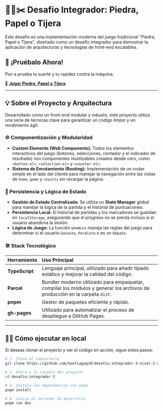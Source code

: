 # 🗿📄✂️ Desafío Integrador: Piedra, Papel o Tijera

Este desafio es una implementación moderna del juego tradicional "Piedra, Papel o Tijera", diseñado como un desafío integrador para demostrar la aplicación de arquitecturas y tecnologías de front-end escalables.

## 🚀 ¡Pruébalo Ahora!

Pon a prueba tu suerte y tu rapidez contra la máquina.

🔗 **[Jugar Piedra, Papel o Tijera](https://santiagogc8.github.io/desafio-integrador-3-nivel-2-apx/)**

---

## 💡 Sobre el Proyecto y Arquitectura

Desarrollado como un front-end modular y robusto, este proyecto utiliza una serie de técnicas clave para garantizar un código limpio y un rendimiento ágil:

### ⚙️ Componentización y Modularidad

* **Custom Elements (Web Components):** Todos los elementos interactivos del juego (botones, selecciones, contador y el indicador de resultado) son componentes reutilizables creados desde cero, como `<button-el>`, `<selection-el>` y `<counter-el>`.
* **Sistema de Enrutamiento (Routing):** Implementación de un router simple en el lado del cliente para manejar la navegación entre las vistas de `home`, `game` y `results` sin recargar la página.

### 💾 Persistencia y Lógica de Estado

* **Gestión de Estado Centralizada:** Se utiliza un **State Manager** global para manejar la lógica de la partida y el historial de puntuaciones.
* **Persistencia Local:** El historial de partidas y los marcadores se guardan en `localStorage`, asegurando que el progreso no se pierda incluso si el usuario abandona la sesión.
* **Lógica de Juego:** La función `whoWins` maneja las reglas del juego para determinar si el usuario `Ganaste`, `Perdiste` o es un `Empate`.

### 🛠️ Stack Tecnológico

| Herramienta | Uso Principal |
| :--- | :--- |
| **TypeScript** | Lenguaje principal, utilizado para añadir tipado estático y mejorar la calidad del código. |
| **Parcel** | Bundler moderno utilizado para empaquetar, compilar los módulos y generar los archivos de producción en la carpeta `dist`. |
| **pnpm** | Gestor de paquetes eficiente y rápido. |
| **gh-pages** | Utilizado para automatizar el proceso de despliegue a GitHub Pages. |

---

## 👩‍💻 Cómo ejecutar en local

Si deseas clonar el proyecto y ver el código en acción, sigue estos pasos:

```bash
# 1. Clona el repositorio
git clone https://github.com/Santiagogc8/desafio-integrador-3-nivel-2-apx.git

# 2. Entra a la carpeta del proyecto
cd desafio-integrador-3

# 3. Instala las dependencias con pnpm
pnpm install

# 4. Inicia el servidor de desarrollo
pnpm run dev
